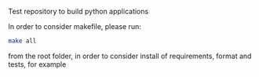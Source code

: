 Test repository to build python applications

In order to consider makefile, please run:

```bash
make all
```

from the root folder, in order to consider install of requirements, format and tests, for example